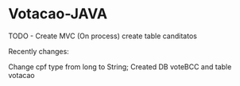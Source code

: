 # Votacao-JAVA

TODO - 
Create MVC (On process)
create table canditatos


Recently changes:

Change cpf type from long to String;
Created DB voteBCC and table votacao
